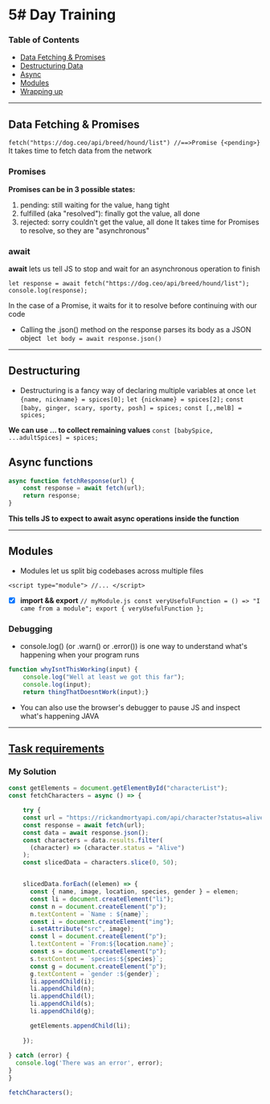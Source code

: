 # 5# Day Training


### Table of Contents
- [Data Fetching & Promises](#)
- [Destructuring Data](#)
- [Async](#)
- [Modules](#)
- [Wrapping up](#)

---
## Data Fetching & Promises

`fetch("https://dog.ceo/api/breed/hound/list")
//==>Promise {<pending>}`
It takes time to fetch data from the network  

### **Promises**

**Promises can be in 3 possible states:**

1. pending: still waiting for the value, hang tight
2. fulfilled (aka "resolved"): finally got the value, all done
3. rejected: sorry couldn't get the value, all done
It takes time for Promises to resolve, so they are "asynchronous"

### **await**
**await** lets us tell JS to stop and wait for an asynchronous operation to finish

`let response = await fetch("https://dog.ceo/api/breed/hound/list");
console.log(response);`

In the case of a Promise, it waits for it to resolve before continuing with our code

* Calling the .json() method on the response parses its body as a JSON object
` let body = await response.json()`

--- 
## Destructuring

* Destructuring is a fancy way of declaring multiple variables at once
`let {name, nickname} = spices[0];`
`let {nickname} = spices[2];`
`const [baby, ginger, scary, sporty, posh] = spices;`
`const [,,melB] = spices;`

**We can use ... to collect remaining values**
`const [babySpice, ...adultSpices] = spices;`

## Async functions

```javascript
async function fetchResponse(url) {
    const response = await fetch(url);
    return response;
}
```
**This tells JS to expect to await async operations inside the function**

---
## Modules
* Modules let us split big codebases across multiple files

`<script type="module">
    //...
</script>`

- [x] **import && export**
 `// myModule.js
const veryUsefulFunction = () => "I came from a module";
export { veryUsefulFunction };`
### Debugging

* console.log() (or .warn() or .error()) is one way to understand what's happening when your program runs

```javascript
function whyIsntThisWorking(input) {
    console.log("Well at least we got this far");
    console.log(input);
    return thingThatDoesntWork(input);}
```


* You can also use the browser's debugger to pause JS and inspect what's happening
JAVA

---

## [Task requirements ](https://github.com/orjwan-alrajaby/gsg-expressjs-backend-training-2023/blob/main/learning-sprint-1/week1-day5-task/task.md)

### My Solution 

```javascript 
const getElements = document.getElementById("characterList");
const fetchCharacters = async () => { 

    try {
    const url = "https://rickandmortyapi.com/api/character?status=alive";
    const response = await fetch(url);
    const data = await response.json();
    const characters = data.results.filter(
      (character) => (character.status = "Alive")
    );
    const slicedData = characters.slice(0, 50);


    slicedData.forEach((elemen) => {
      const { name, image, location, species, gender } = elemen;
      const li = document.createElement("li");
      const n = document.createElement("p");
      n.textContent = `Name : ${name}`;
      const i = document.createElement("img");
      i.setAttribute("src", image);
      const l = document.createElement("p");
      l.textContent = `From:${location.name}`;
      const s = document.createElement("p");
      s.textContent = `species:${species}`;
      const g = document.createElement("p");
      g.textContent = `gender :${gender}`;
      li.appendChild(i);
      li.appendChild(n);
      li.appendChild(l);
      li.appendChild(s);
      li.appendChild(g);

      getElements.appendChild(li);
   
    });
  
} catch (error) {
  console.log('There was an error', error);
}
}

fetchCharacters();


```
